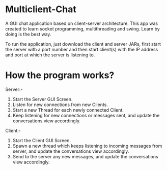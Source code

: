 # Multiclient-Chat
A GUI chat application based on client-server architecture. This app was created to learn socket programming, multithreading and swing. Learn by doing is the best way.

To run the application, just download the client and server JARs, first start the server with a port number and then start client(s) with the IP address and port at which the server is listening to.

# How the program works?
Server:-
 1) Start the Server GUI Screen.
 2) Listen for new connections from new Clients.
 3) Start a new Thread for each newly connected Client.
 4) Keep listening for new connections or messages sent, and update the conversations view accordingly.
 
 Client:-
 1) Start the Client GUI Screen.
 2) Spawn a new thread which keeps listening to incoming messages from server, and update the conversations view accordingly.
 3) Send to the server any new messages, and update the conversations view accordingly. 
 
 
